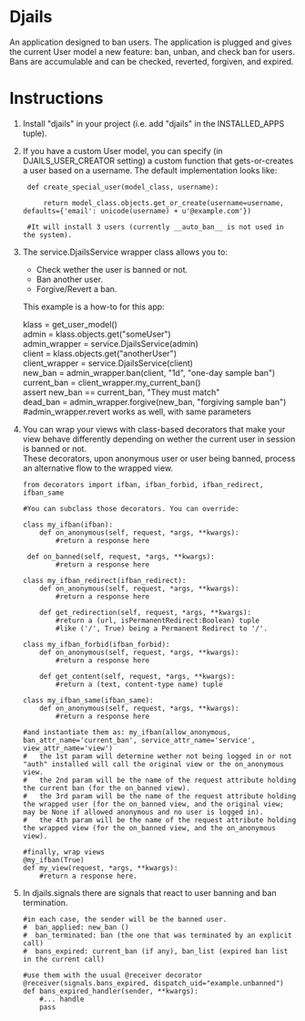 Djails
======

An application designed to ban users. The application is plugged and gives the current User model a new feature: ban, unban, and check ban for users. Bans are accumulable and can be checked, reverted, forgiven, and expired.

Instructions
============

1. Install "djails" in your project (i.e. add "djails" in the INSTALLED_APPS tuple).  
  
2. If you have a custom User model, you can specify (in DJAILS_USER_CREATOR setting) a custom function that gets-or-creates a user based on a username. The default implementation looks like:

        def create_special_user(model_class, username):  
        
            return model_class.objects.get_or_create(username=username, defaults={'email': unicode(username) + u'@example.com'})  

        #It will install 3 users (currently __auto_ban__ is not used in the system).  
  
3. The service.DjailsService wrapper class allows you to:

    * Check wether the user is banned or not.
    * Ban another user.
    * Forgive/Revert a ban.
  
   This example is a how-to for this app:

      klass = get_user_model()  
      admin = klass.objects.get("someUser")  
      admin_wrapper = service.DjailsService(admin)  
      client = klass.objects.get("anotherUser")  
      client_wrapper = service.DjailsService(client)  
      new_ban = admin_wrapper.ban(client, "1d", "one-day sample ban")  
      current_ban = client_wrapper.my_current_ban()  
      assert new_ban == current_ban, "They must match"  
      dead_ban = admin_wrapper.forgive(new_ban, "forgiving sample ban")  
      #admin_wrapper.revert works as well, with same parameters  

4. You can wrap your views with class-based decorators that make your view behave differently depending on wether the current user in session is banned or not.  
These decorators, upon anonymous user or user being banned, process an alternative flow to the wrapped view.  

       from decorators import ifban, ifban_forbid, ifban_redirect, ifban_same  
       
       #You can subclass those decorators. You can override:  
       
       class my_ifban(ifban):  
           def on_anonymous(self, request, *args, **kwargs):  
               #return a response here  

        def on_banned(self, request, *args, **kwargs):  
               #return a response here  
    
       class my_ifban_redirect(ifban_redirect):  
           def on_anonymous(self, request, *args, **kwargs):
               #return a response here  
       
           def get_redirection(self, request, *args, **kwargs):  
               #return a (url, isPermanentRedirect:Boolean) tuple  
               #like ('/', True) being a Permanent Redirect to '/'.  
       
       class my_ifban_forbid(ifban_forbid):  
           def on_anonymous(self, request, *args, **kwargs):  
               #return a response here  
       
           def get_content(self, request, *args, **kwargs):  
               #return a (text, content-type name) tuple  
       
       class my_ifban_same(ifban_same):  
           def on_anonymous(self, request, *args, **kwargs):  
               #return a response here  
    
       #and instantiate them as: my_ifban(allow_anonymous, ban_attr_name='current_ban', service_attr_name='service', view_attr_name='view')  
       #   the 1st param will determine wether not being logged in or not "auth" installed will call the original view or the on_anonymous view.  
       #   the 2nd param will be the name of the request attribute holding the current ban (for the on_banned view).  
       #   the 3rd param will be the name of the request attribute holding the wrapped user (for the on_banned view, and the original view; may be None if allowed anonymous and no user is logged in).  
       #   the 4th param will be the name of the request attribute holding the wrapped view (for the on_banned view, and the on_anonymous view).  
    
       #finally, wrap views  
       @my_ifban(True)  
       def my_view(request, *args, **kwargs):  
           #return a response here.  

5. In djails.signals there are signals that react to user banning and ban termination.

       #in each case, the sender will be the banned user.  
       #  ban_applied: new_ban ()  
       #  ban_terminated: ban (the one that was terminated by an explicit call)  
       #  bans_expired: current_ban (if any), ban_list (expired ban list in the current call)  
    
       #use them with the usual @receiver decorator  
       @receiver(signals.bans_expired, dispatch_uid="example.unbanned")  
       def bans_expired_handler(sender, **kwargs):  
           #... handle  
           pass  
